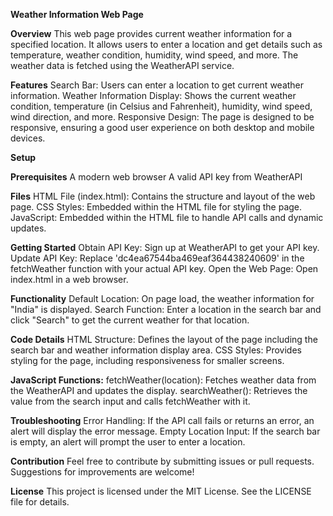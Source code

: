 **Weather Information Web Page**

**Overview**
This web page provides current weather information for a specified location. It allows users to enter a location and get details such as temperature, weather condition, humidity, wind speed, and more. The weather data is fetched using the WeatherAPI service.

**Features**
Search Bar: Users can enter a location to get current weather information.
Weather Information Display: Shows the current weather condition, temperature (in Celsius and Fahrenheit), humidity, wind speed, wind direction, and more.
Responsive Design: The page is designed to be responsive, ensuring a good user experience on both desktop and mobile devices.

**Setup**

**Prerequisites**
A modern web browser
A valid API key from WeatherAPI

**Files**
HTML File (index.html): Contains the structure and layout of the web page.
CSS Styles: Embedded within the HTML file for styling the page.
JavaScript: Embedded within the HTML file to handle API calls and dynamic updates.

**Getting Started**
Obtain API Key: Sign up at WeatherAPI to get your API key.
Update API Key: Replace 'dc4ea67544ba469eaf364438240609' in the fetchWeather function with your actual API key.
Open the Web Page: Open index.html in a web browser.

**Functionality**
Default Location: On page load, the weather information for "India" is displayed.
Search Function: Enter a location in the search bar and click "Search" to get the current weather for that location.

**Code Details**
HTML Structure: Defines the layout of the page including the search bar and weather information display area.
CSS Styles: Provides styling for the page, including responsiveness for smaller screens.

**JavaScript Functions:**
fetchWeather(location): Fetches weather data from the WeatherAPI and updates the display.
searchWeather(): Retrieves the value from the search input and calls fetchWeather with it.

**Troubleshooting**
Error Handling: If the API call fails or returns an error, an alert will display the error message.
Empty Location Input: If the search bar is empty, an alert will prompt the user to enter a location.

**Contribution**
Feel free to contribute by submitting issues or pull requests. Suggestions for improvements are welcome!

**License**
This project is licensed under the MIT License. See the LICENSE file for details.
